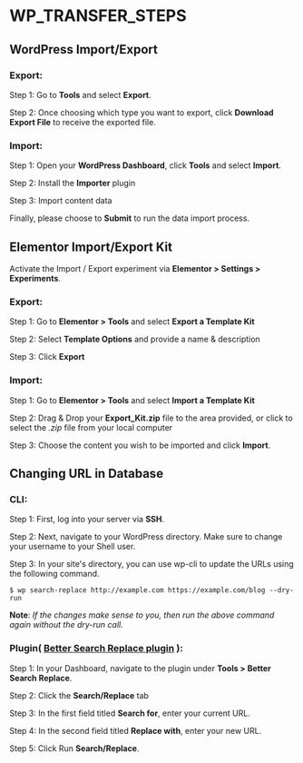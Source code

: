 # WP_TRANSFER_STEPS

## WordPress Import/Export

### Export:
Step 1: Go to **Tools** and select **Export**.

Step 2: Once choosing which type you want to export, click **Download Export File** to receive the exported file.

### Import:
Step 1: Open your **WordPress Dashboard**, click **Tools** and select **Import**.

Step 2: Install the **Importer** plugin

Step 3: Import content data

Finally, please choose to **Submit** to run the data import process.

## Elementor Import/Export Kit
Activate the Import / Export experiment via **Elementor > Settings > Experiments**.

### Export:
Step 1: Go to **Elementor > Tools** and select **Export a Template Kit**

Step 2: Select **Template Options** and provide a name & description

Step 3: Click **Export**

### Import:
Step 1: Go to **Elementor > Tools** and select **Import a Template Kit**

Step 2: Drag & Drop your **Export_Kit.zip** file to the area provided, or click to select the *.zip* file from your local computer

Step 3: Choose the content you wish to be imported and click **Import**.


## Changing URL in Database

### CLI:
Step 1: First, log into your server via **SSH**.

Step 2: Next, navigate to your WordPress directory. Make sure to change your username to your Shell user.

Step 3: In your site's directory, you can use wp-cli to update the URLs using the following command.

``` shell
$ wp search-replace http://example.com https://example.com/blog --dry-run
```

**Note**: *If the changes make sense to you, then run the above command again without the dry-run call.*

### Plugin( [Better Search Replace plugin][BETTER SEARCH] ):
Step 1: In your Dashboard, navigate to the plugin under **Tools > Better Search Replace**.

Step 2: Click the **Search/Replace** tab

Step 3: In the first field titled **Search for**, enter your current URL.

Step 4: In the second field titled **Replace with**, enter your new URL.

Step 5: Click Run **Search/Replace**.


[BETTER SEARCH]:https://wordpress.org/plugins/better-search-replace/
